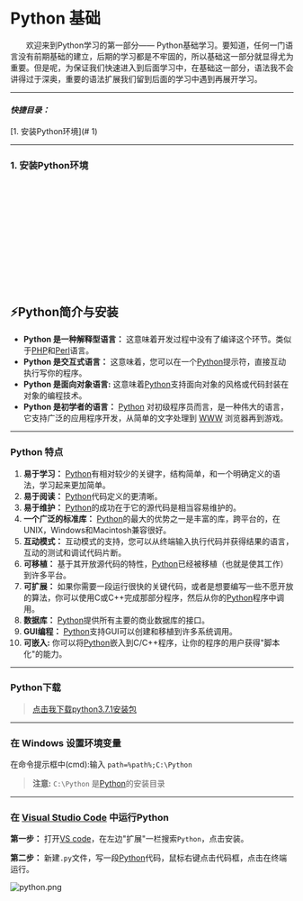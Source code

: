 # Python 基础
&emsp;&emsp;欢迎来到Python学习的第一部分—— Python基础学习。要知道，任何一门语言没有前期基础的建立，后期的学习都是不牢固的，所以基础这一部分就显得尤为重要。但是呢，为保证我们快速进入到后面学习中，在基础这一部分，语法我不会讲得过于深奥，重要的语法扩展我们留到后面的学习中遇到再展开学习。

---

#### *快捷目录：* 
[1. 安装Python环境](# 1)

---

<a name="1"></a>
### 1. 安装Python环境

<br><br><br><br><br><br><br><br><br><br><br>

## ⚡Python简介与安装   
+ **Python 是一种解释型语言：** 这意味着开发过程中没有了编译这个环节。类似于[PHP]()和[Perl]()语言。
+ **Python 是交互式语言：** 这意味着，您可以在一个[Python]()提示符，直接互动执行写你的程序。
+ **Python 是面向对象语言:** 这意味着[Python]()支持面向对象的风格或代码封装在对象的编程技术。
+ **Python 是初学者的语言：** [Python]() 对初级程序员而言，是一种伟大的语言，它支持广泛的应用程序开发，从简单的文字处理到 [WWW]() 浏览器再到游戏。
---
### Python 特点
1. **易于学习：** [Python]()有相对较少的关键字，结构简单，和一个明确定义的语法，学习起来更加简单。
1. **易于阅读：** [Python]()代码定义的更清晰。
1. **易于维护：** [Python]()的成功在于它的源代码是相当容易维护的。
1. **一个广泛的标准库：** [Python]()的最大的优势之一是丰富的库，跨平台的，在UNIX，Windows和Macintosh兼容很好。
1. **互动模式：** 互动模式的支持，您可以从终端输入执行代码并获得结果的语言，互动的测试和调试代码片断。
1. **可移植：** 基于其开放源代码的特性，[Python]()已经被移植（也就是使其工作）到许多平台。
1. **可扩展：** 如果你需要一段运行很快的关键代码，或者是想要编写一些不愿开放的算法，你可以使用C或C++完成那部分程序，然后从你的[Python]()程序中调用。
1. **数据库：** [Python]()提供所有主要的商业数据库的接口。
1. **GUI编程：** [Python]()支持GUI可以创建和移植到许多系统调用。
1. **可嵌入:** 你可以将[Python]()嵌入到C/C++程序，让你的程序的用户获得"脚本化"的能力。
---
### Python下载
> [点击我下载python3.7.1安装包](https://www.python.org/ftp/python/3.7.1/python-3.7.1-webinstall.exe)
---
### 在 Windows 设置环境变量
在命令提示框中(cmd):输入
`path=%path%;C:\Python`
> **注意:** `C:\Python` 是[Python]()的安装目录
---
### 在 [Visual Studio Code](https://code.visualstudio.com/) 中运行Python
**第一步：** 打开[VS code]()，在左边"扩展"一栏搜索`Python`，点击安装。

**第二步：** 新建`.py`文件，写一段[Python]()代码，鼠标右键点击代码框，点击在终端运行。

![python.png](https://i.loli.net/2018/11/07/5be28e2af1ac7.png)
